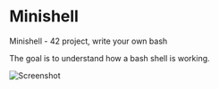 # Minishell
Minishell - 42 project, write your own bash

The goal is to understand how a bash shell is working.

![Screenshot](https://user-images.githubusercontent.com/77735052/144885310-c6c456ce-f117-4339-ac98-6e9ec75968c0.png)
